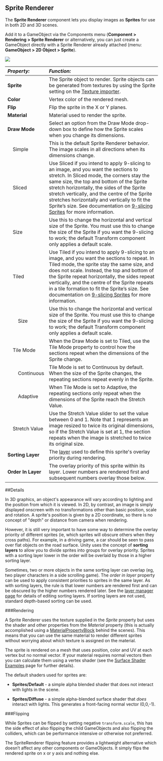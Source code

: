 Sprite Renderer
---------------

The __Sprite Renderer__ component lets you display images as __Sprites__ for use in both 2D and 3D scenes.

Add it to a GameObject via the Components menu (__Component > Rendering > Sprite Renderer__ or alternatively, you can just create a GameObject directly with a Sprite Renderer already attached (menu: __GameObject &gt; 2D Object &gt; Sprite__).

![](../uploads/Main/SpriteRenderInspector.png) 

|**_Property:_** |**_Function:_** |
|:---|:---|
|__Sprite__ |The Sprite object to render. Sprite objects can  be generated from textures by using the Sprite setting on the [Texture importer](class-TextureImporter). |
|__Color__ |Vertex color of the rendered mesh. |
|__Flip__ |Flip the sprite in the X or Y planes. |
|__Material__ |Material used to render the sprite. |
| __Draw Mode__ | Select an option from the Draw Mode drop-down box to define how the Sprite scales when you change its dimensions.  |
|&nbsp;&nbsp;&nbsp;&nbsp;Simple| This is the default Sprite Renderer behavior. The image scales in all directions when its dimensions change. |
|&nbsp;&nbsp;&nbsp;&nbsp;Sliced| Use Sliced if you intend to apply 9-slicing to an image, and you want the sections to stretch. In Sliced mode, the corners stay the same size, the top and bottom of the Sprite stretch horizontally, the sides of the Sprite stretch vertically, and the centre of the Sprite stretches horizontally and vertically to fit the Sprite’s size. See documentation on [9-slicing Sprites](9SliceSprites) for more information. |
|&nbsp;&nbsp;&nbsp;&nbsp;Size| Use this to change the horizontal and vertical size of the Sprite. You must use this to change the size of the Sprite if you want the 9-slicing to work; the default Transform component only applies a default scale.  |
|&nbsp;&nbsp;&nbsp;&nbsp;Tiled| Use Tiled if you intend to apply 9-slicing to an image, and you want the sections to repeat. In Tiled mode, the sprite stay the same size, and does not scale. Instead, the top and bottom of the Sprite repeat horizontally, the sides repeat vertically, and the centre of the Sprite repeats in a tile formation to fit the Sprite’s size. See documentation on [9-slicing Sprites](9SliceSprites) for more information. |
|&nbsp;&nbsp;&nbsp;&nbsp;&nbsp;&nbsp;&nbsp;&nbsp;Size| Use this to change the horizontal and vertical size of the Sprite. You must use this to change the size of the Sprite if you want the 9-slicing to work; the default Transform component only applies a default scale.  |
|&nbsp;&nbsp;&nbsp;&nbsp;Tile Mode| When the Draw Mode is set to Tiled, use the Tile Mode property to control how the sections repeat when the dimensions of the Sprite change. |
|&nbsp;&nbsp;&nbsp;&nbsp;&nbsp;&nbsp;&nbsp;&nbsp;Continuous| Tile Mode is set to Continuous by default. When the size of the Sprite changes, the repeating sections repeat evenly in the Sprite. |
|&nbsp;&nbsp;&nbsp;&nbsp;&nbsp;&nbsp;&nbsp;&nbsp;Adaptive| When Tile Mode is set to Adaptive, the repeating sections only repeat when the dimensions of the Sprite reach the Stretch Value.   |
|&nbsp;&nbsp;&nbsp;&nbsp;Stretch Value| Use the Stretch Value slider to set the value between 0 and 1. Note that 1 represents an image resized to twice its original dimensions, so if the Stretch Value is set at 1, the section repeats when the image is stretched to twice its original size. |
|__Sorting Layer__ |The [layer](Layers) used to define this sprite's overlay priority during rendering. |
|__Order In Layer__ |The overlay priority of this sprite within its layer. Lower numbers are rendered first and subsequent numbers overlay those below. |


##Details

In 3D graphics, an object's appearance will vary according to lighting and the position from which it is viewed. In 2D, by contrast, an image is simply displayed onscreen with no transformations other than basic position, scale and rotation. A sprite's position is given by a 2D coordinate, so there is no concept of "depth" or distance from camera when rendering.

However, it is still very important to have some way to determine the overlay priority of different sprites (ie, which sprites will obscure others when they cross paths). For example, in a driving game, a car should be seen to pass over flat objects on the road surface. Unity uses the concept of __sorting layers__ to allow you to divide sprites into groups for overlay priority. Sprites with a sorting layer lower in the order will be overlaid by those in a higher sorting layer.

Sometimes, two or more objects in the same sorting layer can overlap (eg, two player characters in a side scrolling game). The _order in layer_ property can be used to apply consistent priorities to sprites in the same layer. As with sorting layers, the rule is that lower numbers are rendered first and can be obscured by the higher numbers rendered later. See the [layer manager page](class-TagManager) for details of editing sorting layers. If sorting layers are not used, standard depth-based sorting can be used.



###Rendering

A Sprite Renderer uses the texture supplied in the _Sprite_ property but uses the shader and other properties from the _Material_ property (this is actually accomplished using a [MaterialPropertyBlock](ScriptRef:MaterialPropertyBlock.html) behind the scenes). This means that you can use the same material to render different sprites without worrying about which texture is assigned on the material.

The sprite is rendered on a mesh that uses position, color and UV at each vertex but no normal vector. If your material requires normal vectors then you can calculate them using a vertex shader (see the [Surface Shader Examples](SL-SurfaceShaderExamples) page for further details).

The default shaders used for sprites are:

* **Sprites/Default** - a simple alpha blended shader that does not interact with lights in the scene.

* **Sprites/Diffuse** - a simple alpha-blended surface shader that _does_ interact with  lights. This generates a front-facing normal vector (0,0,-1).


###Flipping

While Sprites can be flipped by setting negative ``transform.scale``, this has the side effect of also flipping the child GameObjects and also flipping the colliders, which can be performance intensive or otherwise not preferred.

The SpriteRenderer flipping feature provides a lightweight alternative which doesn’t affect any other components or GameObjects. It simply flips the rendered sprite on x or y axis and nothing else.
